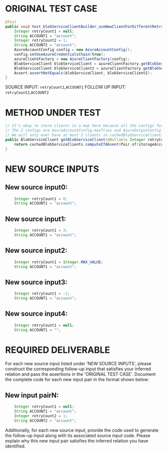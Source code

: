 # ORIGINAL TEST CASE
```java
@Test
public void test_blobServiceClientBuilder_useNewClientForDifferentRetryCount() {
    Integer retryCount1 = null;
    String ACCOUNT1 = "account";
    Integer retryCount2 = 1;
    String ACCOUNT2 = "account";
    AzureAccountConfig config = new AzureAccountConfig();
    config.setUseAzureCredentialsChain(true);
    azureClientFactory = new AzureClientFactory(config);
    BlobServiceClient blobServiceClient = azureClientFactory.getBlobServiceClient(retryCount1, ACCOUNT1);
    BlobServiceClient blobServiceClient2 = azureClientFactory.getBlobServiceClient(retryCount2, ACCOUNT2);
    Assert.assertNotEquals(blobServiceClient, blobServiceClient2);
}

```
SOURCE INPUT: `retryCount1`,`ACCOUNT1`
FOLLOW UP INPUT: `retryCount2`,`ACCOUNT2`


# METHOD UNDER TEST
```java
// It's okay to store clients in a map here because all the configs for specifying azure retries are static, and there are only 2 of them.
// The 2 configs are AzureAccountConfig.maxTries and AzureOutputConfig.maxRetry.
// We will only ever have at most 2 clients in cachedBlobServiceClients per storage account.
public BlobServiceClient getBlobServiceClient(@Nullable Integer retryCount, String storageAccount) {
    return cachedBlobServiceClients.computeIfAbsent(Pair.of(storageAccount, retryCount != null ? retryCount : config.getMaxTries()), key -> buildNewClient(key.rhs, key.lhs));
}

```


# NEW SOURCE INPUTS
## New source input0:
```java
    Integer retryCount1 = 0;
    String ACCOUNT1 = "account";
```

## New source input1:
```java
    Integer retryCount1 = 3;
    String ACCOUNT1 = "account";
```

## New source input2:
```java
    Integer retryCount1 = Integer.MAX_VALUE;
    String ACCOUNT1 = "account";
```

## New source input3:
```java
    Integer retryCount1 = -1;
    String ACCOUNT1 = "account";
```

## New source input4:
```java
    Integer retryCount1 = null;
    String ACCOUNT1 = "";
```



# REQUIRED DELIVERABLE
For each new source input listed under 'NEW SOURCE INPUTS', please construct the corresponding follow-up input that satisfies your inferred relation and pass the assertions in the 'ORIGINAL TEST CASE'. Document the complete code for each new input pair in the format shown below:
## New input pairN:
```java
    Integer retryCount1 = null;
    String ACCOUNT1 = "account";
    Integer retryCount2 = 1;
    String ACCOUNT2 = "account";
```

Additionally, for each new source input, provide the code used to generate the follow-up input along with its associated source input code. Please explain why this new input pair satisfies the inferred relation you have identified.